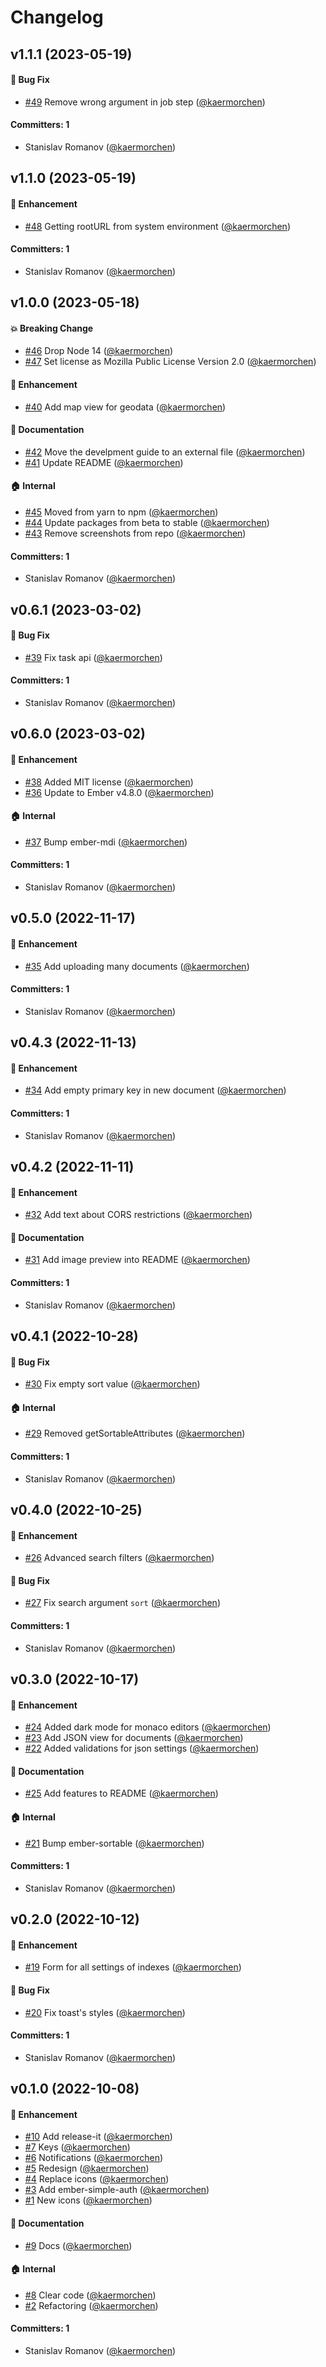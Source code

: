 # Changelog


## v1.1.1 (2023-05-19)

#### :bug: Bug Fix
* [#49](https://github.com/kaermorchen/meiliadmin/pull/49) Remove wrong argument in job step ([@kaermorchen](https://github.com/kaermorchen))

#### Committers: 1
- Stanislav Romanov ([@kaermorchen](https://github.com/kaermorchen))

## v1.1.0 (2023-05-19)

#### :rocket: Enhancement
* [#48](https://github.com/kaermorchen/meiliadmin/pull/48) Getting rootURL from system environment ([@kaermorchen](https://github.com/kaermorchen))

#### Committers: 1
- Stanislav Romanov ([@kaermorchen](https://github.com/kaermorchen))

## v1.0.0 (2023-05-18)

#### :boom: Breaking Change
* [#46](https://github.com/kaermorchen/meiliadmin/pull/46) Drop Node 14 ([@kaermorchen](https://github.com/kaermorchen))
* [#47](https://github.com/kaermorchen/meiliadmin/pull/47) Set license as Mozilla Public License Version 2.0 ([@kaermorchen](https://github.com/kaermorchen))

#### :rocket: Enhancement
* [#40](https://github.com/kaermorchen/meiliadmin/pull/40) Add map view for geodata ([@kaermorchen](https://github.com/kaermorchen))

#### :memo: Documentation
* [#42](https://github.com/kaermorchen/meiliadmin/pull/42) Move the develpment guide to an external file ([@kaermorchen](https://github.com/kaermorchen))
* [#41](https://github.com/kaermorchen/meiliadmin/pull/41) Update README ([@kaermorchen](https://github.com/kaermorchen))

#### :house: Internal
* [#45](https://github.com/kaermorchen/meiliadmin/pull/45) Moved from yarn to npm ([@kaermorchen](https://github.com/kaermorchen))
* [#44](https://github.com/kaermorchen/meiliadmin/pull/44) Update packages from beta to stable ([@kaermorchen](https://github.com/kaermorchen))
* [#43](https://github.com/kaermorchen/meiliadmin/pull/43) Remove screenshots from repo ([@kaermorchen](https://github.com/kaermorchen))

#### Committers: 1
- Stanislav Romanov ([@kaermorchen](https://github.com/kaermorchen))

## v0.6.1 (2023-03-02)

#### :bug: Bug Fix
* [#39](https://github.com/kaermorchen/meiliadmin/pull/39) Fix task api ([@kaermorchen](https://github.com/kaermorchen))

#### Committers: 1
- Stanislav Romanov ([@kaermorchen](https://github.com/kaermorchen))

## v0.6.0 (2023-03-02)

#### :rocket: Enhancement
* [#38](https://github.com/kaermorchen/meiliadmin/pull/38) Added MIT license ([@kaermorchen](https://github.com/kaermorchen))
* [#36](https://github.com/kaermorchen/meiliadmin/pull/36) Update to Ember v4.8.0 ([@kaermorchen](https://github.com/kaermorchen))

#### :house: Internal
* [#37](https://github.com/kaermorchen/meiliadmin/pull/37) Bump ember-mdi ([@kaermorchen](https://github.com/kaermorchen))

#### Committers: 1
- Stanislav Romanov ([@kaermorchen](https://github.com/kaermorchen))

## v0.5.0 (2022-11-17)

#### :rocket: Enhancement
* [#35](https://github.com/kaermorchen/meiliadmin/pull/35) Add uploading many documents ([@kaermorchen](https://github.com/kaermorchen))

#### Committers: 1
- Stanislav Romanov ([@kaermorchen](https://github.com/kaermorchen))

## v0.4.3 (2022-11-13)

#### :rocket: Enhancement
* [#34](https://github.com/kaermorchen/meiliadmin/pull/34) Add empty primary key in new document ([@kaermorchen](https://github.com/kaermorchen))

#### Committers: 1
- Stanislav Romanov ([@kaermorchen](https://github.com/kaermorchen))

## v0.4.2 (2022-11-11)

#### :rocket: Enhancement
* [#32](https://github.com/kaermorchen/meiliadmin/pull/32) Add text about CORS restrictions ([@kaermorchen](https://github.com/kaermorchen))

#### :memo: Documentation
* [#31](https://github.com/kaermorchen/meiliadmin/pull/31) Add image preview into README ([@kaermorchen](https://github.com/kaermorchen))

#### Committers: 1
- Stanislav Romanov ([@kaermorchen](https://github.com/kaermorchen))

## v0.4.1 (2022-10-28)

#### :bug: Bug Fix
* [#30](https://github.com/kaermorchen/meiliadmin/pull/30) Fix empty sort value ([@kaermorchen](https://github.com/kaermorchen))

#### :house: Internal
* [#29](https://github.com/kaermorchen/meiliadmin/pull/29) Removed getSortableAttributes ([@kaermorchen](https://github.com/kaermorchen))

#### Committers: 1
- Stanislav Romanov ([@kaermorchen](https://github.com/kaermorchen))

## v0.4.0 (2022-10-25)

#### :rocket: Enhancement
* [#26](https://github.com/kaermorchen/meiliadmin/pull/26) Advanced search filters ([@kaermorchen](https://github.com/kaermorchen))

#### :bug: Bug Fix
* [#27](https://github.com/kaermorchen/meiliadmin/pull/27) Fix search argument `sort` ([@kaermorchen](https://github.com/kaermorchen))

#### Committers: 1
- Stanislav Romanov ([@kaermorchen](https://github.com/kaermorchen))

## v0.3.0 (2022-10-17)

#### :rocket: Enhancement
* [#24](https://github.com/kaermorchen/meiliadmin/pull/24) Added dark mode for monaco editors ([@kaermorchen](https://github.com/kaermorchen))
* [#23](https://github.com/kaermorchen/meiliadmin/pull/23) Add JSON view for documents ([@kaermorchen](https://github.com/kaermorchen))
* [#22](https://github.com/kaermorchen/meiliadmin/pull/22) Added validations for json settings ([@kaermorchen](https://github.com/kaermorchen))

#### :memo: Documentation
* [#25](https://github.com/kaermorchen/meiliadmin/pull/25) Add features to README ([@kaermorchen](https://github.com/kaermorchen))

#### :house: Internal
* [#21](https://github.com/kaermorchen/meiliadmin/pull/21) Bump ember-sortable ([@kaermorchen](https://github.com/kaermorchen))

#### Committers: 1
- Stanislav Romanov ([@kaermorchen](https://github.com/kaermorchen))

## v0.2.0 (2022-10-12)

#### :rocket: Enhancement
* [#19](https://github.com/kaermorchen/meiliadmin/pull/19) Form for all settings of indexes ([@kaermorchen](https://github.com/kaermorchen))

#### :bug: Bug Fix
* [#20](https://github.com/kaermorchen/meiliadmin/pull/20) Fix toast's styles ([@kaermorchen](https://github.com/kaermorchen))

#### Committers: 1
- Stanislav Romanov ([@kaermorchen](https://github.com/kaermorchen))

## v0.1.0 (2022-10-08)

#### :rocket: Enhancement
* [#10](https://github.com/kaermorchen/meiliadmin/pull/10) Add release-it ([@kaermorchen](https://github.com/kaermorchen))
* [#7](https://github.com/kaermorchen/meiliadmin/pull/7) Keys ([@kaermorchen](https://github.com/kaermorchen))
* [#6](https://github.com/kaermorchen/meiliadmin/pull/6) Notifications ([@kaermorchen](https://github.com/kaermorchen))
* [#5](https://github.com/kaermorchen/meiliadmin/pull/5) Redesign ([@kaermorchen](https://github.com/kaermorchen))
* [#4](https://github.com/kaermorchen/meiliadmin/pull/4) Replace icons ([@kaermorchen](https://github.com/kaermorchen))
* [#3](https://github.com/kaermorchen/meiliadmin/pull/3) Add ember-simple-auth ([@kaermorchen](https://github.com/kaermorchen))
* [#1](https://github.com/kaermorchen/meiliadmin/pull/1) New icons ([@kaermorchen](https://github.com/kaermorchen))

#### :memo: Documentation
* [#9](https://github.com/kaermorchen/meiliadmin/pull/9) Docs ([@kaermorchen](https://github.com/kaermorchen))

#### :house: Internal
* [#8](https://github.com/kaermorchen/meiliadmin/pull/8) Clear code ([@kaermorchen](https://github.com/kaermorchen))
* [#2](https://github.com/kaermorchen/meiliadmin/pull/2) Refactoring ([@kaermorchen](https://github.com/kaermorchen))

#### Committers: 1
- Stanislav Romanov ([@kaermorchen](https://github.com/kaermorchen))
